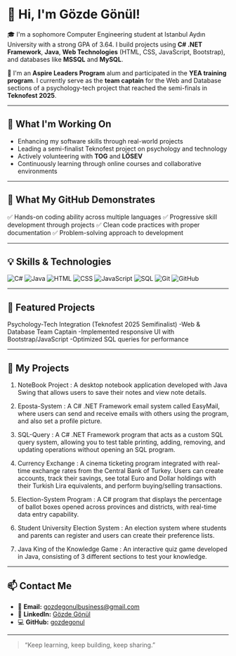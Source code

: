 
# 👋 Hi, I'm Gözde Gönül!

🎓 I'm a sophomore Computer Engineering student at Istanbul Aydın University with a strong GPA of 3.64. I build projects using **C# .NET Framework**, **Java**, **Web Technologies** (HTML, CSS, JavaScript, Bootstrap), and databases like **MSSQL** and **MySQL**.

🚀 I'm an **Aspire Leaders Program** alum and participated in the **YEA training program**. I currently serve as the **team captain** for the Web and Database sections of a psychology-tech project that reached the semi-finals in **Teknofest 2025**.

---

## 🌱 What I'm Working On
- Enhancing my software skills through real-world projects
- Leading a semi-finalist Teknofest project on psychology and technology
- Actively volunteering with **TOG** and **LÖSEV**
- Continuously learning through online courses and collaborative environments

---

## 🌟 What My GitHub Demonstrates
✅ Hands-on coding ability across multiple languages
✅ Progressive skill development through projects
✅ Clean code practices with proper documentation
✅ Problem-solving approach to development

---

## 💡 Skills & Technologies

![C#](https://img.shields.io/badge/C%23-.NET-blue)
![Java](https://img.shields.io/badge/Java-007396?logo=java)
![HTML](https://img.shields.io/badge/HTML5-E34F26?logo=html5)
![CSS](https://img.shields.io/badge/CSS3-1572B6?logo=css3)
![JavaScript](https://img.shields.io/badge/JavaScript-F7DF1E?logo=javascript)
![SQL](https://img.shields.io/badge/SQL-4479A1?logo=mysql)
![Git](https://img.shields.io/badge/Git-F05032?logo=git)
![GitHub](https://img.shields.io/badge/GitHub-181717?logo=github)

---
## 📂 Featured Projects
Psychology-Tech Integration (Teknofest 2025 Semifinalist)
-Web & Database Team Captain
-Implemented responsive UI with Bootstrap/JavaScript
-Optimized SQL queries for performance

---

## 📂 My Projects

1. NoteBook Project : 
A desktop notebook application developed with Java Swing that allows users to save their notes and view note details.

3. Eposta-System : 
A C# .NET Framework email system called EasyMail, where users can send and receive emails with others using the program, and also set a profile picture.

4. SQL-Query : 
A C# .NET Framework program that acts as a custom SQL query system, allowing you to test table printing, adding, removing, and updating operations without opening an SQL program.

5. Currency Exchange : 
A cinema ticketing program integrated with real-time exchange rates from the Central Bank of Turkey. Users can create accounts, track their savings, see total Euro and Dollar holdings with their Turkish Lira equivalents, and perform buying/selling transactions.

6. Election-System Program : 
A C# program that displays the percentage of ballot boxes opened across provinces and districts, with real-time data entry capability.

7. Student University Election System : 
An election system where students and parents can register and users can create their preference lists.

8. Java King of the Knowledge Game : 
An interactive quiz game developed in Java, consisting of 3 different sections to test your knowledge.

---

## 📫 Contact Me

- 📧 **Email:** [gozdegonulbusiness@gmail.com](mailto:gozdegonulbusiness@gmail.com)
- 💼 **LinkedIn:** [Gözde Gönül](https://www.linkedin.com)
- 💻 **GitHub:** [gozdegonul](https://github.com/gozdegonul)

---

> “Keep learning, keep building, keep sharing.”  

